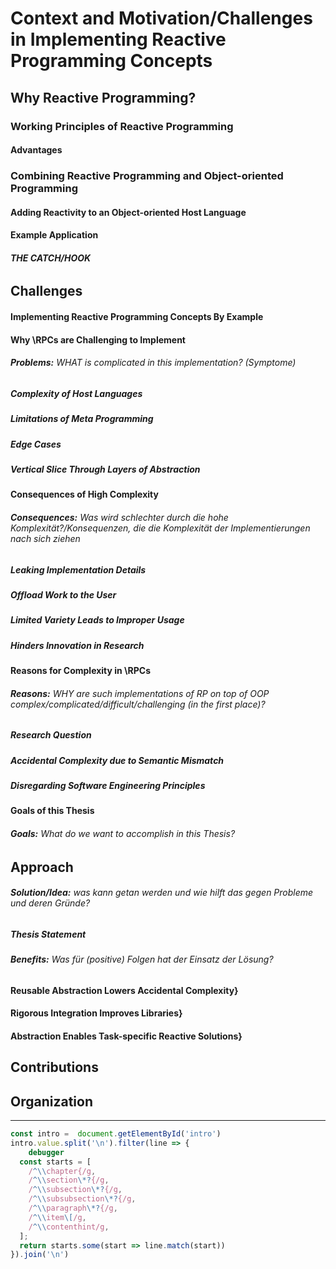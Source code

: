 # Context and Motivation/Challenges in Implementing Reactive Programming Concepts
## Why Reactive Programming?
### Working Principles of Reactive Programming
#### Advantages
### Combining Reactive Programming and Object-oriented Programming
#### Adding Reactivity to an Object-oriented Host Language
#### Example Application
###### **THE CATCH/HOOK** 
## Challenges
#### Implementing Reactive Programming Concepts By Example
#### Why \RPCs are Challenging to Implement
###### **Problems:**  WHAT is complicated in this implementation? (Symptome)
##### Complexity of Host Languages
##### Limitations of Meta Programming
##### Edge Cases
##### Vertical Slice Through Layers of Abstraction
#### Consequences of High Complexity
###### **Consequences:**  Was wird schlechter durch die hohe Komplexität?/Konsequenzen, die die Komplexität der Implementierungen nach sich ziehen
##### Leaking Implementation Details
##### Offload Work to the User
##### Limited Variety Leads to Improper Usage
##### Hinders Innovation in Research
#### Reasons for Complexity in \RPCs
###### **Reasons:** WHY are such implementations of RP on top of OOP complex/complicated/difficult/challenging (in the first place)?
##### Research Question
##### Accidental Complexity due to Semantic Mismatch
##### Disregarding Software Engineering Principles
#### Goals of this Thesis
###### **Goals:** What do we want to accomplish in this Thesis?
## Approach
###### **Solution/Idea:** was kann getan werden und wie hilft das gegen Probleme und deren Gründe?
##### Thesis Statement
###### **Benefits:** Was für (positive) Folgen hat der Einsatz der Lösung?
#### Reusable Abstraction Lowers Accidental Complexity}
#### Rigorous Integration Improves Libraries}
#### Abstraction Enables Task-specific Reactive Solutions}
## Contributions
##  Organization

---

```javascript
const intro =  document.getElementById('intro')
intro.value.split('\n').filter(line => {
    debugger
  const starts = [
    /^\\chapter{/g,
    /^\\section\*?{/g,
    /^\\subsection\*?{/g,
    /^\\subsubsection\*?{/g,
    /^\\paragraph\*?{/g,
    /^\\item\[/g,
    /^\\contenthint/g,
  ];
  return starts.some(start => line.match(start))
}).join('\n')
```